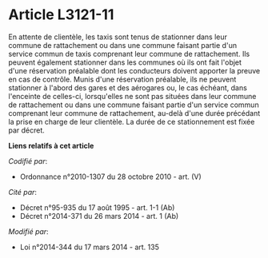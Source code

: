 # Article L3121-11

En attente de clientèle, les taxis sont tenus de stationner dans leur commune de rattachement ou dans une commune faisant
partie d'un service commun de taxis comprenant leur commune de rattachement. Ils peuvent également stationner dans les
communes où ils ont fait l'objet d'une réservation préalable dont les conducteurs doivent apporter la preuve en cas de
contrôle. Munis d'une réservation préalable, ils ne peuvent stationner à l'abord des gares et des aérogares ou, le cas
échéant, dans l'enceinte de celles-ci, lorsqu'elles ne sont pas situées dans leur commune de rattachement ou dans une commune
faisant partie d'un service commun comprenant leur commune de rattachement, au-delà d'une durée précédant la prise en charge
de leur clientèle. La durée de ce stationnement est fixée par décret.

**Liens relatifs à cet article**

_Codifié par_:

  - Ordonnance n°2010-1307 du 28 octobre 2010 - art. (V)

_Cité par_:

  - Décret n°95-935 du 17 août 1995 - art. 1-1 (Ab)
  - Décret n°2014-371 du 26 mars 2014 - art. 1 (Ab)

_Modifié par_:

  - Loi n°2014-344 du 17 mars 2014 - art. 135
